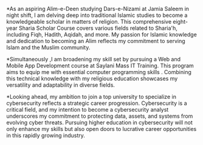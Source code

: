 *As an aspiring Alim-e-Deen studying Dars-e-Nizami at Jamia Saleem in night shift, I am delving deep into traditional Islamic studies to become a knowledgeable scholar in matters of religion. This comprehensive eight-year Sharia Scholar Course covers various fields related to Sharia'h, including Fiqh, Hadith, Aqidah, and more. My passion for Islamic knowledge and dedication to becoming an Alim reflects my commitment to serving Islam and the Muslim community.

*Simultaneously ,I am broadening my skill set by pursuing a Web and Mobile App Development course at Saylani Mass IT Training. This program aims to equip me with essential computer programming skills . Combining this technical knowledge with my religious education showcases my versatility and adaptability in diverse fields.

*Looking ahead, my ambition to join a top university to specialize in cybersecurity reflects a strategic career progression. Cybersecurity is a critical field, and my intention to become a cybersecurity analyst underscores my commitment to protecting data, assets, and systems from evolving cyber threats. Pursuing higher education in cybersecurity will not only enhance my skills but also open doors to lucrative career opportunities in this rapidly growing industry.
